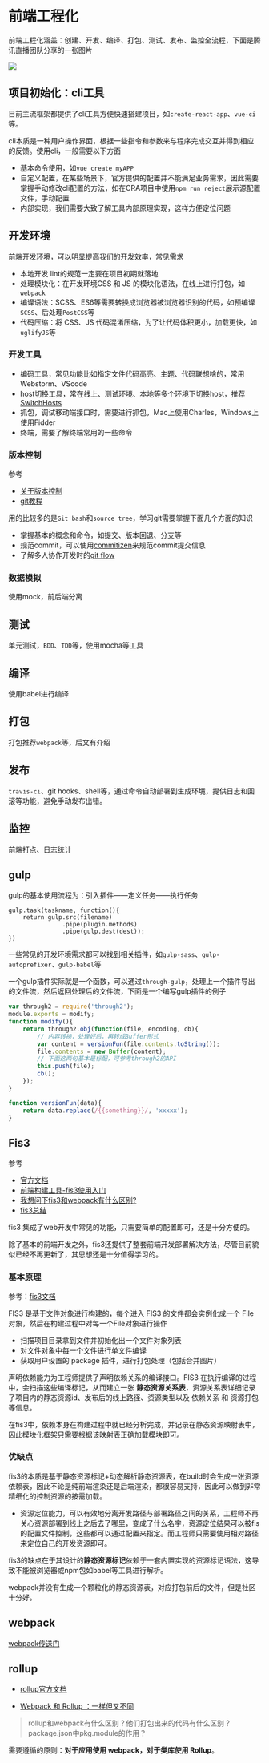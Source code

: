 前端工程化
===

前端工程化涵盖：创建、开发、编译、打包、测试、发布、监控全流程，下面是腾讯直播团队分享的一张图片

![](http://ww3.sinaimg.cn/large/006tNc79gy1g5pqpz1klxj30yg0ix403.jpg)


## 项目初始化：cli工具
目前主流框架都提供了cli工具方便快速搭建项目，如`create-react-app`、`vue-ci`等。

cli本质是一种用户操作界面，根据一些指令和参数来与程序完成交互并得到相应的反馈。使用cli，一般需要以下方面
* 基本命令使用，如`vue create myAPP`
* 自定义配置，在某些场景下，官方提供的配置并不能满足业务需求，因此需要掌握手动修改cli配置的方法，如在CRA项目中使用`npm run reject`展示源配置文件，手动配置
* 内部实现，我们需要大致了解工具内部原理实现，这样方便定位问题

## 开发环境
前端开发环境，可以明显提高我们的开发效率，常见需求
* 本地开发 lint的规范一定要在项目初期就落地
* 处理模块化：在开发环境CSS 和 JS 的模块化语法，在线上进行打包，如`webpack`
* 编译语法：SCSS、ES6等需要转换成浏览器被浏览器识别的代码，如预编译`SCSS`、后处理`PostCSS`等
* 代码压缩：将 CSS、JS 代码混淆压缩，为了让代码体积更小，加载更快，如`uglifyJS`等

### 开发工具
* 编码工具，常见功能比如指定文件代码高亮、主题、代码联想啥的，常用Webstorm、VScode
* host切换工具，常在线上、测试环境、本地等多个环境下切换host，推荐[SwitchHosts](https://github.com/oldj/SwitchHosts)
* 抓包，调试移动端接口时，需要进行抓包，Mac上使用Charles，Windows上使用Fidder
* 终端，需要了解终端常用的一些命令

### 版本控制
参考
* [关于版本控制](https://git-scm.com/book/zh/v2/%E8%B5%B7%E6%AD%A5-%E5%85%B3%E4%BA%8E%E7%89%88%E6%9C%AC%E6%8E%A7%E5%88%B6)
* [git教程](https://www.liaoxuefeng.com/wiki/896043488029600)


用的比较多的是`Git bash`和`source tree`，学习git需要掌握下面几个方面的知识
* 掌握基本的概念和命令，如提交、版本回退、分支等
* 规范commit，可以使用[commitizen](https://www.npmjs.com/package/commitizen)来规范commit提交信息
* 了解多人协作开发时的[git flow](https://www.git-tower.com/learn/git/ebook/cn/command-line/advanced-topics/git-flow)

### 数据模拟
使用mock，前后端分离

## 测试
单元测试，`BDD`、`TDD`等，使用mocha等工具

## 编译
使用babel进行编译


## 打包
打包推荐`webpack`等，后文有介绍

## 发布
`travis-ci`、git hooks、shell等，通过命令自动部署到生成环境，提供日志和回滚等功能，避免手动发布出错。


## 监控
前端打点、日志统计


## gulp
gulp的基本使用流程为：引入插件——定义任务——执行任务
```
gulp.task(taskname, function(){
  	return gulp.src(filename)
  			   .pipe(plugin.methods)
  			   .pipe(gulp.dest(dest));
})
```

一些常见的开发环境需求都可以找到相关插件，如`gulp-sass`、`gulp-autoprefixer`、`gulp-babel`等

一个gulp插件实际就是一个函数，可以通过`through-gulp`，处理上一个插件导出的文件流，然后返回处理后的文件流，下面是一个编写gulp插件的例子

```js
var through2 = require('through2');
module.exports = modify;
function modify(){
    return through2.obj(function(file, encoding, cb){
        // 内容转换，处理好后，再转成Buffer形式
        var content = versionFun(file.contents.toString());
        file.contents = new Buffer(content);
        // 下面这两句基本是标配，可参考through2的API
        this.push(file);
        cb();
    });
}

function versionFun(data){
    return data.replace(/{{something}}/, 'xxxxx');
}
```

## Fis3
参考
* [官方文档](http://fis.baidu.com/fis3/docs/beginning/debug.html#%E6%B5%8F%E8%A7%88%E5%99%A8%E8%87%AA%E5%8A%A8%E5%88%B7%E6%96%B0)
* [前端构建工具-fis3使用入门](https://blog.csdn.net/renfufei/article/details/74926339)
* [我想问下fis3和webpack有什么区别?](https://www.zhihu.com/question/50829160)
* [fis3总结](https://tangciwei.github.io/2018/09/19/fis3%E6%80%BB%E7%BB%93/)

fis3 集成了web开发中常见的功能，只需要简单的配置即可，还是十分方便的。

除了基本的前端开发之外，fis3还提供了整套前端开发部署解决方法，尽管目前貌似已经不再更新了，其思想还是十分值得学习的。

### 基本原理
参考：[fis3文档](https://fis.baidu.com/fis3/docs/build.html#%E6%9E%84%E5%BB%BA%E6%B5%81%E7%A8%8B)

FIS3 是基于文件对象进行构建的，每个进入 FIS3 的文件都会实例化成一个 File 对象，然后在构建过程中对每一个File对象进行操作
* 扫描项目目录拿到文件并初始化出一个文件对象列表
* 对文件对象中每一个文件进行单文件编译
* 获取用户设置的 package 插件，进行打包处理（包括合并图片）

声明依赖能力为工程师提供了声明依赖关系的编译接口。FIS3 在执行编译的过程中，会扫描这些编译标记，从而建立一张 **静态资源关系表**，资源关系表详细记录了项目内的静态资源id、发布后的线上路径、资源类型以及 依赖关系 和 资源打包 等信息。

在fis3中，依赖本身在构建过程中就已经分析完成，并记录在静态资源映射表中，因此模块化框架只需要根据该映射表正确加载模块即可。

### 优缺点
fis3的本质是基于静态资源标记+动态解析静态资源表，在build时会生成一张资源依赖表，因此不论是纯前端渲染还是后端渲染，都很容易支持，因此可以做到非常精细化的控制资源的按需加载。
* 资源定位能力，可以有效地分离开发路径与部署路径之间的关系，工程师不再关心资源部署到线上之后去了哪里，变成了什么名字，资源定位结果可以被fis的配置文件控制，这些都可以通过配置来指定。而工程师只需要使用相对路径来定位自己的开发资源即可。

fis3的缺点在于其设计的**静态资源标记**依赖于一套内置实现的资源标记语法，这导致不能被浏览器或npm包如babel等工具进行解析。

webpack并没有生成一个颗粒化的静态资源表，对应打包前后的文件，但是社区十分好。

## webpack
[webpack传送门](./webpack.md)

## rollup

* [rollup官方文档](https://www.rollupjs.com/)

* [Webpack 和 Rollup ：一样但又不同](https://www.html.cn/archives/7703)

> rollup和webpack有什么区别？他们打包出来的代码有什么区别？package.json中pkg.module的作用？

需要遵循的原则：**对于应用使用 webpack，对于类库使用 Rollup**。

